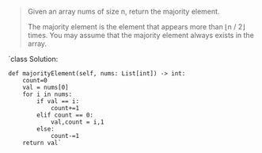 >Given an array nums of size n, return the majority element.
>
>The majority element is the element that appears more than ⌊n / 2⌋ times. You may assume that the majority element always exists in the array.



`class Solution:  

    def majorityElement(self, nums: List[int]) -> int:
        count=0
        val = nums[0]
        for i in nums:
            if val == i:
                count+=1
            elif count == 0:
                val,count = i,1
            else:
                count-=1
        return val`
